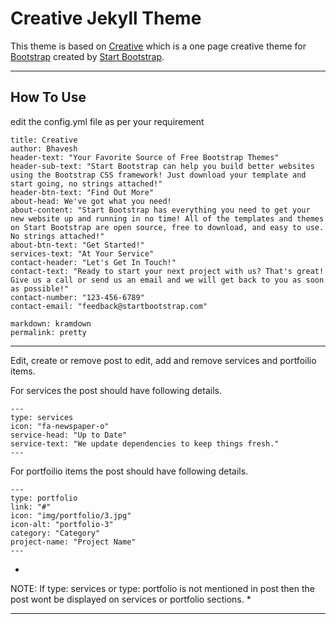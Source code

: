 # Creative Jekyll Theme

This theme is based on
[Creative](http://startbootstrap.com/template-overviews/creative/) which is a one page creative theme for [Bootstrap](http://getbootstrap.com/) created by [Start Bootstrap](http://startbootstrap.com/).

---

## How To Use
edit the config.yml file as per your requirement
```
title: Creative
author: Bhavesh
header-text: "Your Favorite Source of Free Bootstrap Themes"
header-sub-text: "Start Bootstrap can help you build better websites using the Bootstrap CSS framework! Just download your template and start going, no strings attached!"
header-btn-text: "Find Out More"
about-head: We've got what you need!
about-content: "Start Bootstrap has everything you need to get your new website up and running in no time! All of the templates and themes on Start Bootstrap are open source, free to download, and easy to use. No strings attached!"
about-btn-text: "Get Started!"
services-text: "At Your Service"
contact-header: "Let's Get In Touch!"
contact-text: "Ready to start your next project with us? That's great! Give us a call or send us an email and we will get back to you as soon as possible!"
contact-number: "123-456-6789"
contact-email: "feedback@startbootstrap.com"

markdown: kramdown
permalink: pretty

```
---
Edit, create or remove post to edit, add and remove services and portfoilio items.

For services the post should have following details.
```
---
type: services
icon: "fa-newspaper-o"
service-head: "Up to Date"
service-text: "We update dependencies to keep things fresh."
---
```

For portfoilio items the post should have following details.
```
---
type: portfolio
link: "#"
icon: "img/portfolio/3.jpg"
icon-alt: "portfolio-3"
category: "Category"
project-name: "Project Name"
---
```

*
NOTE:
If type: services or type: portfolio is not mentioned in post then the post wont be displayed on services or portfolio sections.
*

---
